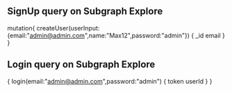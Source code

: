 ## SignUp query on Subgraph Explore

mutation{
  createUser(userInput:
    {email:"admin@admin.com",name:"Max12",password:"admin"})
  {
    _id
    email
  }
}

## Login query on Subgraph Explore

{
  login(email:"admin@admin.com",password:"admin")
  {
    token
    userId
  }
}

